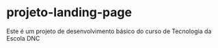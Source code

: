 # projeto-landing-page
Este é um projeto de desenvolvimento básico do curso de Tecnologia da Escola DNC
